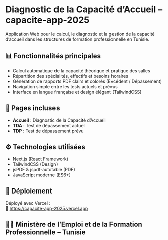 # Diagnostic de la Capacité d’Accueil – capacite-app-2025

Application Web pour le calcul, le diagnostic et la gestion de la capacité d’accueil dans les structures de formation professionnelle en Tunisie.

## 📊 Fonctionnalités principales

- Calcul automatique de la capacité théorique et pratique des salles
- Répartition des spécialités, effectifs et besoins horaires
- Génération de rapports PDF clairs et colorés (Excédent / Dépassement)
- Navigation simple entre les tests actuels et prévus
- Interface en langue française et design élégant (TailwindCSS)

## 📁 Pages incluses

- **Accueil** : Diagnostic de la Capacité d’Accueil
- **TDA** : Test de dépassement actuel
- **TDP** : Test de dépassement prévu

## ⚙️ Technologies utilisées

- Next.js (React Framework)
- TailwindCSS (Design)
- jsPDF & jspdf-autotable (PDF)
- JavaScript moderne (ES6+)

## 🚀 Déploiement

Déployé avec Vercel :  
🔗 https://capacite-app-2025.vercel.app

## 👨‍💼 Ministère de l’Emploi et de la Formation Professionnelle – Tunisie
